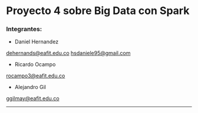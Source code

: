 # Proyecto 4 sobre Big Data con Spark

### Integrantes: 
- Daniel Hernandez

dehernands@eafit.edu.co
hsdaniele95@gmail.com
  
- Ricardo Ocampo

rocampo3@eafit.edu.co
  
- Alejandro Gil

ggilmay@eafit.edu.co
______
